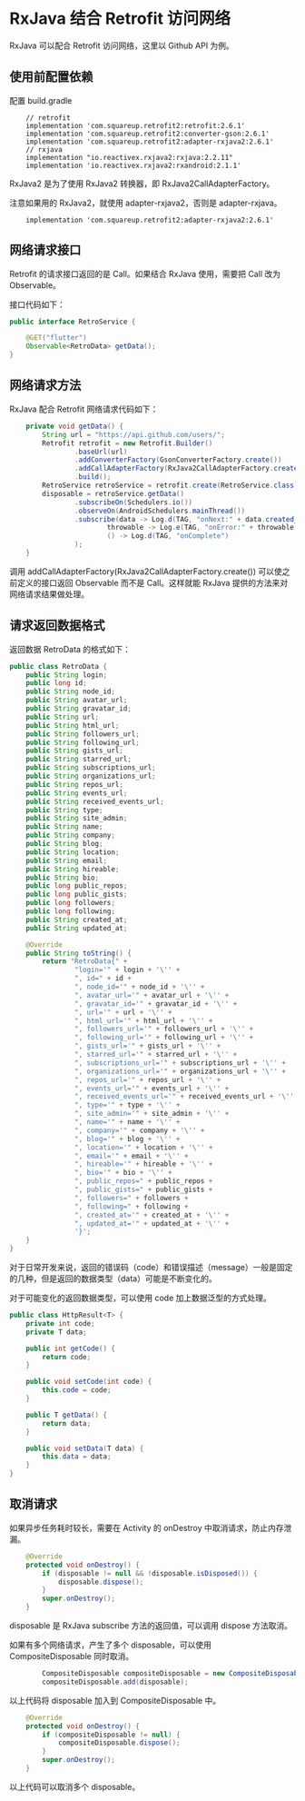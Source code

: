 # RxJava 结合 Retrofit 访问网络

RxJava 可以配合 Retrofit 访问网络，这里以 Github API 为例。

## 使用前配置依赖

配置 build.gradle

```
    // retrofit
    implementation 'com.squareup.retrofit2:retrofit:2.6.1'
    implementation 'com.squareup.retrofit2:converter-gson:2.6.1'
    implementation 'com.squareup.retrofit2:adapter-rxjava2:2.6.1'
    // rxjava
    implementation "io.reactivex.rxjava2:rxjava:2.2.11"
    implementation 'io.reactivex.rxjava2:rxandroid:2.1.1'
```

RxJava2 是为了使用 RxJava2 转换器，即 RxJava2CallAdapterFactory。

注意如果用的 RxJava2，就使用 adapter-rxjava2，否则是 adapter-rxjava。

```
    implementation 'com.squareup.retrofit2:adapter-rxjava2:2.6.1'
```

## 网络请求接口

Retrofit 的请求接口返回的是 Call。如果结合 RxJava 使用，需要把 Call 改为 Observable。

接口代码如下：

```java
public interface RetroService {

    @GET("flutter")
    Observable<RetroData> getData();
}
```

## 网络请求方法

RxJava 配合 Retrofit 网络请求代码如下：

```java
    private void getData() {
        String url = "https://api.github.com/users/";
        Retrofit retrofit = new Retrofit.Builder()
                .baseUrl(url)
                .addConverterFactory(GsonConverterFactory.create())
                .addCallAdapterFactory(RxJava2CallAdapterFactory.create())
                .build();
        RetroService retroService = retrofit.create(RetroService.class);
        disposable = retroService.getData()
                .subscribeOn(Schedulers.io())
                .observeOn(AndroidSchedulers.mainThread())
                .subscribe(data -> Log.d(TAG, "onNext:" + data.created_at),
                        throwable -> Log.e(TAG, "onError:" + throwable.getMessage()),
                        () -> Log.d(TAG, "onComplete")
                );
    }
```

调用 addCallAdapterFactory(RxJava2CallAdapterFactory.create()) 可以使之前定义的接口返回 Observable 而不是 Call。这样就能 RxJava 提供的方法来对网络请求结果做处理。

## 请求返回数据格式

返回数据 RetroData 的格式如下：

```java
public class RetroData {
    public String login;
    public long id;
    public String node_id;
    public String avatar_url;
    public String gravatar_id;
    public String url;
    public String html_url;
    public String followers_url;
    public String following_url;
    public String gists_url;
    public String starred_url;
    public String subscriptions_url;
    public String organizations_url;
    public String repos_url;
    public String events_url;
    public String received_events_url;
    public String type;
    public String site_admin;
    public String name;
    public String company;
    public String blog;
    public String location;
    public String email;
    public String hireable;
    public String bio;
    public long public_repos;
    public long public_gists;
    public long followers;
    public long following;
    public String created_at;
    public String updated_at;

    @Override
    public String toString() {
        return "RetroData{" +
                "login='" + login + '\'' +
                ", id=" + id +
                ", node_id='" + node_id + '\'' +
                ", avatar_url='" + avatar_url + '\'' +
                ", gravatar_id='" + gravatar_id + '\'' +
                ", url='" + url + '\'' +
                ", html_url='" + html_url + '\'' +
                ", followers_url='" + followers_url + '\'' +
                ", following_url='" + following_url + '\'' +
                ", gists_url='" + gists_url + '\'' +
                ", starred_url='" + starred_url + '\'' +
                ", subscriptions_url='" + subscriptions_url + '\'' +
                ", organizations_url='" + organizations_url + '\'' +
                ", repos_url='" + repos_url + '\'' +
                ", events_url='" + events_url + '\'' +
                ", received_events_url='" + received_events_url + '\'' +
                ", type='" + type + '\'' +
                ", site_admin='" + site_admin + '\'' +
                ", name='" + name + '\'' +
                ", company='" + company + '\'' +
                ", blog='" + blog + '\'' +
                ", location='" + location + '\'' +
                ", email='" + email + '\'' +
                ", hireable='" + hireable + '\'' +
                ", bio='" + bio + '\'' +
                ", public_repos=" + public_repos +
                ", public_gists=" + public_gists +
                ", followers=" + followers +
                ", following=" + following +
                ", created_at='" + created_at + '\'' +
                ", updated_at='" + updated_at + '\'' +
                '}';
    }
}
```

对于日常开发来说，返回的错误码（code）和错误描述（message）一般是固定的几种，但是返回的数据类型（data）可能是不断变化的。

对于可能变化的返回数据类型，可以使用 code 加上数据泛型的方式处理。

```java
public class HttpResult<T> {
    private int code;
    private T data;

    public int getCode() {
        return code;
    }

    public void setCode(int code) {
        this.code = code;
    }

    public T getData() {
        return data;
    }

    public void setData(T data) {
        this.data = data;
    }
}
```

## 取消请求

如果异步任务耗时较长，需要在 Activity 的 onDestroy 中取消请求，防止内存泄漏。

```java
    @Override
    protected void onDestroy() {
        if (disposable != null && !disposable.isDisposed()) {
            disposable.dispose();
        }
        super.onDestroy();
    }
```

disposable 是 RxJava subscribe 方法的返回值，可以调用 dispose 方法取消。

如果有多个网络请求，产生了多个 disposable，可以使用 CompositeDisposable 同时取消。

```java
        CompositeDisposable compositeDisposable = new CompositeDisposable();
        compositeDisposable.add(disposable);
```

以上代码将 disposable 加入到 CompositeDisposable 中。

```java
    @Override
    protected void onDestroy() {
        if (compositeDisposable != null) {
            compositeDisposable.dispose();
        }
        super.onDestroy();
    }
```
以上代码可以取消多个 disposable。